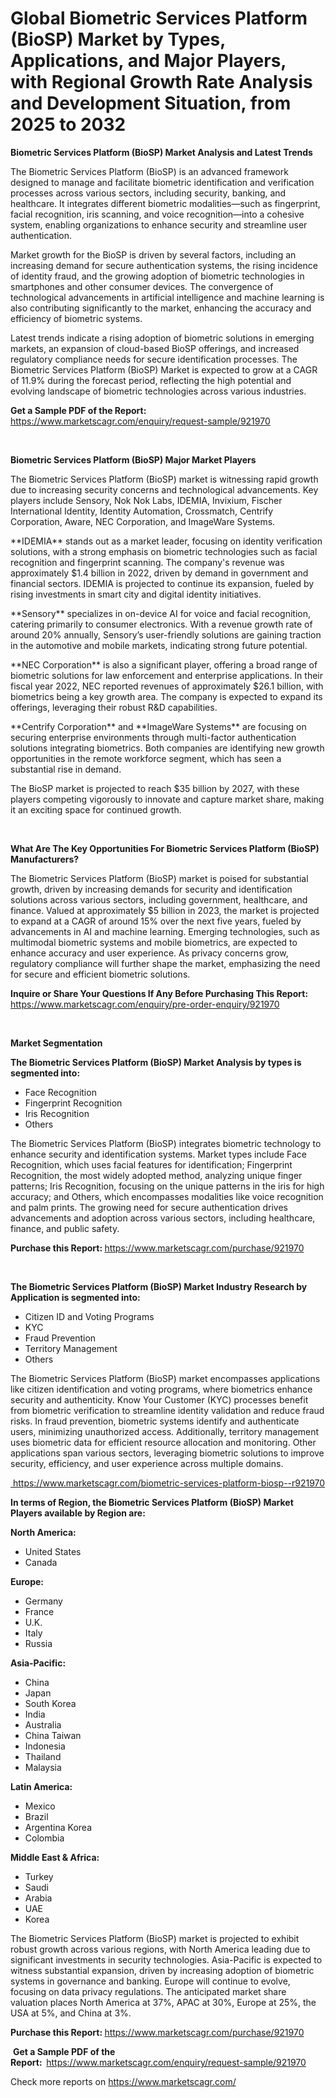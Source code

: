 <p><h1>Global Biometric Services Platform (BioSP) Market by Types, Applications, and Major Players, with Regional Growth Rate Analysis and Development Situation, from 2025 to 2032</h1></p><p><strong>Biometric Services Platform (BioSP) Market Analysis and Latest Trends</strong></p>
<p><p>The Biometric Services Platform (BioSP) is an advanced framework designed to manage and facilitate biometric identification and verification processes across various sectors, including security, banking, and healthcare. It integrates different biometric modalities—such as fingerprint, facial recognition, iris scanning, and voice recognition—into a cohesive system, enabling organizations to enhance security and streamline user authentication.</p><p>Market growth for the BioSP is driven by several factors, including an increasing demand for secure authentication systems, the rising incidence of identity fraud, and the growing adoption of biometric technologies in smartphones and other consumer devices. The convergence of technological advancements in artificial intelligence and machine learning is also contributing significantly to the market, enhancing the accuracy and efficiency of biometric systems.</p><p>Latest trends indicate a rising adoption of biometric solutions in emerging markets, an expansion of cloud-based BioSP offerings, and increased regulatory compliance needs for secure identification processes. The Biometric Services Platform (BioSP) Market is expected to grow at a CAGR of 11.9% during the forecast period, reflecting the high potential and evolving landscape of biometric technologies across various industries.</p></p>
<p><strong>Get a Sample PDF of the Report:&nbsp;</strong> <a href="https://www.marketscagr.com/enquiry/request-sample/921970?utm_campaign=2804&utm_medium=2&utm_source=Github&utm_content=ia&utm_term=11032025&utm_id=biometric-services-platform-biosp">https://www.marketscagr.com/enquiry/request-sample/921970</a></p>
<p>&nbsp;</p>
<p><strong>Biometric Services Platform (BioSP) Major Market Players</strong></p>
<p><p>The Biometric Services Platform (BioSP) market is witnessing rapid growth due to increasing security concerns and technological advancements. Key players include Sensory, Nok Nok Labs, IDEMIA, Invixium, Fischer International Identity, Identity Automation, Crossmatch, Centrify Corporation, Aware, NEC Corporation, and ImageWare Systems.</p><p>**IDEMIA** stands out as a market leader, focusing on identity verification solutions, with a strong emphasis on biometric technologies such as facial recognition and fingerprint scanning. The company's revenue was approximately $1.4 billion in 2022, driven by demand in government and financial sectors. IDEMIA is projected to continue its expansion, fueled by rising investments in smart city and digital identity initiatives.</p><p>**Sensory** specializes in on-device AI for voice and facial recognition, catering primarily to consumer electronics. With a revenue growth rate of around 20% annually, Sensory’s user-friendly solutions are gaining traction in the automotive and mobile markets, indicating strong future potential.</p><p>**NEC Corporation** is also a significant player, offering a broad range of biometric solutions for law enforcement and enterprise applications. In their fiscal year 2022, NEC reported revenues of approximately $26.1 billion, with biometrics being a key growth area. The company is expected to expand its offerings, leveraging their robust R&D capabilities.</p><p>**Centrify Corporation** and **ImageWare Systems** are focusing on securing enterprise environments through multi-factor authentication solutions integrating biometrics. Both companies are identifying new growth opportunities in the remote workforce segment, which has seen a substantial rise in demand.</p><p>The BioSP market is projected to reach $35 billion by 2027, with these players competing vigorously to innovate and capture market share, making it an exciting space for continued growth.</p></p>
<p>&nbsp;</p>
<p><strong>What Are The Key Opportunities For Biometric Services Platform (BioSP) Manufacturers?</strong></p>
<p><p>The Biometric Services Platform (BioSP) market is poised for substantial growth, driven by increasing demands for security and identification solutions across various sectors, including government, healthcare, and finance. Valued at approximately $5 billion in 2023, the market is projected to expand at a CAGR of around 15% over the next five years, fueled by advancements in AI and machine learning. Emerging technologies, such as multimodal biometric systems and mobile biometrics, are expected to enhance accuracy and user experience. As privacy concerns grow, regulatory compliance will further shape the market, emphasizing the need for secure and efficient biometric solutions.</p></p>
<p><strong>Inquire or Share Your Questions If Any Before Purchasing This Report:</strong> <a href="https://www.marketscagr.com/enquiry/pre-order-enquiry/921970?utm_campaign=2804&utm_medium=2&utm_source=Github&utm_content=ia&utm_term=11032025&utm_id=biometric-services-platform-biosp">https://www.marketscagr.com/enquiry/pre-order-enquiry/921970</a></p>
<p>&nbsp;</p>
<p><strong>Market Segmentation</strong></p>
<p><strong>The Biometric Services Platform (BioSP) Market Analysis by types is segmented into:</strong></p>
<p><ul><li>Face Recognition</li><li>Fingerprint Recognition</li><li>Iris Recognition</li><li>Others</li></ul></p>
<p><p>The Biometric Services Platform (BioSP) integrates biometric technology to enhance security and identification systems. Market types include Face Recognition, which uses facial features for identification; Fingerprint Recognition, the most widely adopted method, analyzing unique finger patterns; Iris Recognition, focusing on the unique patterns in the iris for high accuracy; and Others, which encompasses modalities like voice recognition and palm prints. The growing need for secure authentication drives advancements and adoption across various sectors, including healthcare, finance, and public safety.</p></p>
<p><strong>Purchase this Report:&nbsp;</strong><a href="https://www.marketscagr.com/purchase/921970?utm_campaign=2804&utm_medium=2&utm_source=Github&utm_content=ia&utm_term=11032025&utm_id=biometric-services-platform-biosp">https://www.marketscagr.com/purchase/921970</a></p>
<p>&nbsp;</p>
<p><strong>The Biometric Services Platform (BioSP) Market Industry Research by Application is segmented into:</strong></p>
<p><ul><li>Citizen ID and Voting Programs</li><li>KYC</li><li>Fraud Prevention</li><li>Territory Management</li><li>Others</li></ul></p>
<p><p>The Biometric Services Platform (BioSP) market encompasses applications like citizen identification and voting programs, where biometrics enhance security and authenticity. Know Your Customer (KYC) processes benefit from biometric verification to streamline identity validation and reduce fraud risks. In fraud prevention, biometric systems identify and authenticate users, minimizing unauthorized access. Additionally, territory management uses biometric data for efficient resource allocation and monitoring. Other applications span various sectors, leveraging biometric solutions to improve security, efficiency, and user experience across multiple domains.</p></p>
<p><a href="https://www.marketscagr.com/biometric-services-platform-biosp--r921970?utm_campaign=2804&utm_medium=2&utm_source=Github&utm_content=ia&utm_term=11032025&utm_id=biometric-services-platform-biosp">&nbsp;https://www.marketscagr.com/biometric-services-platform-biosp--r921970</a></p>
<p><strong>In terms of Region, the Biometric Services Platform (BioSP) Market Players available by Region are:</strong></p>
<p>
    <p> <strong> North America: </strong>
        <ul>
            <li>United States</li>
            <li>Canada</li>
        </ul>
        </p> 
    <p> <strong> Europe: </strong>
        <ul>
            <li>Germany</li>
            <li>France</li>
            <li>U.K.</li>
            <li>Italy</li>
            <li>Russia</li>
        </ul>
        </p> 
    <p> <strong> Asia-Pacific: </strong>
        <ul>
            <li>China</li>
            <li>Japan</li>
            <li>South Korea</li>
            <li>India</li>
            <li>Australia</li>
            <li>China Taiwan</li>
            <li>Indonesia</li>
            <li>Thailand</li>
            <li>Malaysia</li>
        </ul>
        </p> 
    <p> <strong> Latin America: </strong>
        <ul>
            <li>Mexico</li>
            <li>Brazil</li>
            <li>Argentina Korea</li>
            <li>Colombia</li>
        </ul>
        </p> 
    <p> <strong> Middle East & Africa: </strong>
        <ul>
            <li>Turkey</li>
            <li>Saudi</li>
            <li>Arabia</li>
            <li>UAE</li>
            <li>Korea</li>
        </ul>
    </p>
    </p>
<p><p>The Biometric Services Platform (BioSP) market is projected to exhibit robust growth across various regions, with North America leading due to significant investments in security technologies. Asia-Pacific is expected to witness substantial expansion, driven by increasing adoption of biometric systems in governance and banking. Europe will continue to evolve, focusing on data privacy regulations. The anticipated market share valuation places North America at 37%, APAC at 30%, Europe at 25%, the USA at 5%, and China at 3%.</p></p>
<p><strong>Purchase this Report: </strong><a href="https://www.marketscagr.com/purchase/921970?utm_campaign=2804&utm_medium=2&utm_source=Github&utm_content=ia&utm_term=11032025&utm_id=biometric-services-platform-biosp">https://www.marketscagr.com/purchase/921970</a></p>
<p>&nbsp;<strong>Get a Sample PDF of the Report:&nbsp;&nbsp;</strong><a href="https://www.marketscagr.com/enquiry/request-sample/921970?utm_campaign=2804&utm_medium=2&utm_source=Github&utm_content=ia&utm_term=11032025&utm_id=biometric-services-platform-biosp">https://www.marketscagr.com/enquiry/request-sample/921970</a></p>
<p><strong></strong></p>
<p>Check more reports on <a href="https://www.marketscagr.com/?utm_campaign=2804&utm_medium=2&utm_source=Github&utm_content=ia&utm_term=11032025&utm_id=biometric-services-platform-biosp">https://www.marketscagr.com/</a></p>